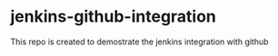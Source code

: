 # jenkins-github-integration
This repo is created to demostrate the jenkins integration with github

